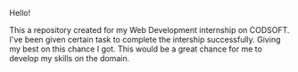 Hello!

This a repository created for my Web Development internship on CODSOFT.
I've been given certain task to complete the intership successfully. Giving my best on this chance I got. This would be a great chance for me to develop my skills on the domain.

